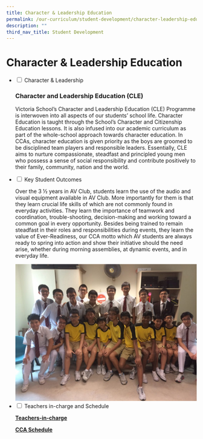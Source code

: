 ```yaml
---
title: Character & Leadership Education
permalink: /our-curriculum/student-development/character-leadership-education/
description: ""
third_nav_title: Student Development
---
```

# **Character & Leadership Education**



<ul class="jekyllcodex_accordion">
  <li>
    <input type="checkbox" id="accordion1">
    <label for="accordion1">Character & Leadership</label>
    <div>
			<p><h3>Character and Leadership Education (CLE)</h3></p>
			<p>Victoria School’s Character and Leadership Education (CLE) Programme is interwoven into all aspects of our students’ school life. Character Education is taught through the School’s Character and Citizenship Education lessons. It is also infused into our academic curriculum as part of the whole-school approach towards character education. In CCAs, character education is given priority as the boys are groomed to be disciplined team players and responsible leaders. Essentially, CLE aims to nurture compassionate, steadfast and principled young men who possess a sense of social responsibility and contribute positively to their family, community, nation and the world.</p>
    </div>
  </li>
    <li>
    <input type="checkbox" id="accordion2">
    <label for="accordion2">Key Student Outcomes</label>
    <div>
      <p>Over the 3 ½ years in AV Club, students learn the use of the audio and visual equipment available in AV Club. More importantly for them is that they learn crucial life skills of which are not commonly found in everyday activities. They learn the importance of teamwork and coordination, trouble-shooting, decision-making and working toward a common goal in every opportunity. Besides being trained to remain steadfast in their roles and responsibilities during events, they learn the value of Ever-Readiness, our CCA motto which AV students are always ready to spring into action and show their initiative should the need arise, whether during morning assemblies, at dynamic events, and in everyday life.</p>
			<img src="/images/av-2-1024x768.jpg">
    </div>
  </li> 
    <li>
    <input type="checkbox" id="accordion3">
    <label for="accordion3">Teachers in-charge and Schedule</label>
    <div>
      <p><a href="/our-people/staff/cca-teachers/"><b>Teachers-in-charge</b></a></p>
      <p><a href="/cca-schedule/"><b>CCA Schedule</b></a></p>
    </div>
  </li> 
  </ul>
